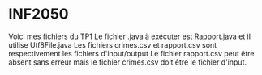 # INF2050
 
Voici mes fichiers du TP1
Le fichier .java à exécuter est Rapport.java et il utilise Utf8File.java 
Les fichiers crimes.csv et rapport.csv sont respectivement les fichiers d'input/output
Le fichier rapport.csv peut être absent sans erreur mais le fichier crimes.csv doit être le fichier d'input.
